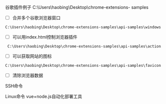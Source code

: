 谷歌插件例子 C:\Users\haobing\Desktop\chrome-extensions- samples 
- [ ] 合并多个谷歌浏览器窗口  
```
C:\Users\haobing\Desktop\chrome-extensions-samples\api-samples\windows
```
- [ ] 可以用index.html控制浏览器插件
```
 C:\Users\haobing\Desktop\chrome-extensions-samples\api-samples\action
 ```
- [ ] 可以获取网站的图标 
```
C:\Users\haobing\Desktop\chrome-extensions-samples\api-samples\favicon
```
- [ ] 清除浏览器数据

SSH命令

Linux命令
vue+node.js自动化部署工具


